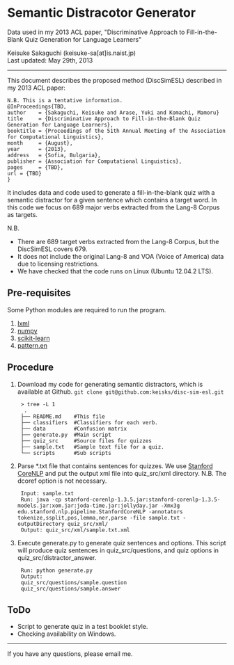 # Semantic Distracotor Generator

Data used in my 2013 ACL paper, "Discriminative Approach to Fill-in-the-Blank Quiz Generation for Language Learners"

Keisuke Sakaguchi (keisuke-sa[at]is.naist.jp)  
Last updated: May 29th, 2013


- - -
This document describes the proposed method (DiscSimESL) described in my 2013 ACL paper:

    N.B. This is a tentative information.
    @InProceedings{TBD,
    author    = {Sakaguchi, Keisuke and Arase, Yuki and Komachi, Mamoru}
    title     = {Discriminative Approach to Fill-in-the-Blank Quiz Generation for Language Learners},
    booktitle = {Proceedings of the 51th Annual Meeting of the Association for Computational Linguistics},
    month     = {August},
    year      = {2013},
    address   = {Sofia, Bulgaria},
    publisher = {Association for Computational Linguistics},
    pages     = {TBD},
    url = {TBD}
    }

It includes data and code used to generate a fill-in-the-blank quiz with a semantic distractor for a given sentence which contains a target word.
In this code we focus on 689 major verbs extracted from the Lang-8 Corpus as targets.

N.B.

- There are 689 target verbs extracted from the Lang-8 Corpus, but the DiscSimESL covers 679.
- It does not include the original Lang-8 and VOA (Voice of America) data due to licensing restrictions.
- We have checked that the code runs on Linux (Ubuntu 12.04.2 LTS).

## Pre-requisites
Some Python modules are required to run the program.

1. [lxml](http://lxml.de/)
2. [numpy](http://www.numpy.org/)
3. [scikit-learn](http://scikit-learn.org/stable/)
4. [pattern.en](http://www.clips.ua.ac.be/pages/pattern-en)

## Procedure
1. Download my code for generating semantic distractors, which is available at Github.
    `` git clone git@github.com:keisks/disc-sim-esl.git ``

        > tree -L 1
         .
        ├── README.md    #This file
        ├── classifiers  #Classifiers for each verb.
        ├── data         #Confusion matrix
        ├── generate.py  #Main script
        ├── quiz_src     #Source files for quizzes
        ├── sample.txt   #Sample text file for a quiz.
        └── scripts      #Sub scripts

2. Parse *.txt file that contains sentences for quizzes. We use [Stanford CoreNLP](http://www-nlp.stanford.edu/software/corenlp.shtml) and put the output xml file into quiz_src/xml directory. N.B. The dcoref option is not necessary. 


        Input: sample.txt  
        Run: java -cp stanford-corenlp-1.3.5.jar:stanford-corenlp-1.3.5-models.jar:xom.jar:joda-time.jar:jollyday.jar -Xmx3g edu.stanford.nlp.pipeline.StanfordCoreNLP -annotators tokenize,ssplit,pos,lemma,ner,parse -file sample.txt -outputDirectory quiz_src/xml/  
        Output: quiz_src/xml/sample.txt.xml


3. Execute generate.py to generate quiz sentences and options.
 This script will produce quiz sentences in quiz_src/questions, and quiz options in quiz_src/distractor_answer.

        Run: python generate.py
        Output:  
        quiz_src/questions/sample.question  
        quiz_src/questions/sample.answer


## ToDo
- Script to generate quiz in a test booklet style.
- Checking availability on Windows.

- - -
If you have any questions, please email me.

